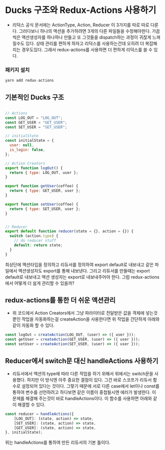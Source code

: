 # Ducks 구조와 Redux-Actions 사용하기
- 리덕스 공식 문서에는 ActionType, Action, Reducer 이 3가지를 따로 따로 다룬다. 그러다보니 하나의 액션을 추가하려면 3개의 다른 파일들을 수정해야한다. 가끔씩은 액션생성자를 하나하나 만들고 또 그것들을 dispatch하는 과정이 귀찮게 느껴질수도 있다. 상태 관리를 편하게 하자고 리덕스를 사용하는건데 오히려 더 복잡해지는 경우도있다. 그래서 redux-actions를 사용하면 더 편하게 리덕스를 쓸 수 있다.

### 패키지 설치
```javascript
yarn add redux-actions
```

## 기본적인 Ducks 구조
```javascript

// Actions
const LOG_OUT = "LOG_OUT";
const GET_USER = "GET_USER";
const SET_USER = "SET_USER";

// initialState
const initialState = {
  user: null,
  is_login: false,
};

// Action Creators
export function logOut() {
  return { type: LOG_OUT, user };
}

export function getUser(coffee) {
  return { type: GET_USER, user };
}

export function setUser(coffee) {
  return { type: SET_USER, user };
}


// Reducer
export default function reducer(state = {}, action = {}) {
  switch (action.type) {
    // do reducer stuff
    default: return state;
  }
}
```
최상단에 액션타입을 정의하고 리듀서를 정의하여 export default로 내보내고 같은 파일에서 액션생성자도 export를 통해 내보낸다. 그리고 리듀서를 만들때는 export default로 내보내고 액션 생성자는 export로 내보내주어야 한다. 그럼 redux-actions에서 어떻게 더 쉽게 관리할 수 있을까?

## redux-actions를 통한 더 쉬운 액션관리
- 위 코드에서 Action Creators에서 그냥 파라미터로 전달받은 값을 객체에 넣는것뿐인 작업을 자동화하는걸 createAction을 사용한다면 위 작업을 간단하게 아래와 같이 자동화 할 수 있다.
```javascript
const logOut = createAction(LOG_OUT, (user) => ({ user }));
const getUser = createAction(GET_USER, (user) => ({ user }));
const setUser = createAction(SET_USER, (user) => ({ user }));
```


## Reducer에서 switch문 대신 handleActions 사용하기
- 리듀서에서 액션의 type에 따라 다른 작업을 하기 위해서 위에서는 switch문을 사용했다. 하지만 이 방식엔 아주 중요한 결점이 있다. 그건 바로 스코프가 리듀서 함수로 설정되어 있다는 것이다. 그렇기 때문에 서로 다른 case에서 let이나 const를 통하여 변수를 선언하려고 하다보면 같은 이름이 중첩될시엔 에러가 발생한다. 이 문제를 해결해 주는것이 바로 handleActions이다. 이 함수를 사용하면 아래와 같이 해결할 수 있다.

```javascript
const reducer = handleActions({
    [LOG_OUT]: (state, action) => state,
    [SET_USER]: (state, action) => state,
    [GET_USER]: (state, action) => state,
}, initialState);
```

위는 handleActions를 통하여 만든 리듀서의 기본 틀이다.
